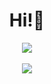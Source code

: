 <h1 align="center">Hi!👋</h1>

<p align="center">
    <img src="https://i.imgur.com/ChUnG9V.png" />
    <br><br>
    <img src="https://github-readme-stats.vercel.app/api/top-langs/?username=sarim-hk&theme=dark&hide_border=false&include_all_commits=true&count_private=true&layout=compact" />
</p>
